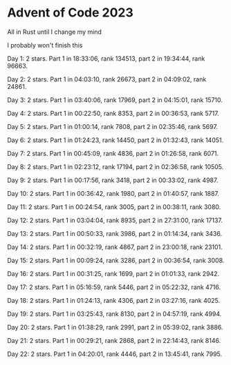 # Advent of Code 2023

All in Rust until I change my mind

I probably won't finish this

Day 1: 2 stars. Part 1 in 18:33:06, rank 134513, part 2 in 19:34:44, rank 96663.

Day 2: 2 stars. Part 1 in 04:03:10, rank 26673, part 2 in 04:09:02, rank 24861.

Day 3: 2 stars. Part 1 in 03:40:06, rank 17969, part 2 in 04:15:01, rank 15710.

Day 4: 2 stars. Part 1 in 00:22:50, rank 8353, part 2 in 00:36:53, rank 5717.

Day 5: 2 stars. Part 1 in 01:00:14, rank 7808, part 2 in 02:35:46, rank 5697.

Day 6: 2 stars. Part 1 in 01:24:23, rank 14450, part 2 in 01:32:43, rank 14051.

Day 7: 2 stars. Part 1 in 00:45:09, rank 4836, part 2 in 01:26:58, rank 6071.

Day 8: 2 stars. Part 1 in 02:23:12, rank 17194, part 2 in 02:36:58, rank 10505.

Day 9: 2 stars. Part 1 in 00:17:56, rank 3418, part 2 in 00:33:02, rank 4987.

Day 10: 2 stars. Part 1 in 00:36:42, rank 1980, part 2 in 01:40:57, rank 1887.

Day 11: 2 stars. Part 1 in 00:24:54, rank 3005, part 2 in 00:38:11, rank 3080.

Day 12: 2 stars. Part 1 in 03:04:04, rank 8935, part 2 in 27:31:00, rank 17137.

Day 13: 2 stars. Part 1 in 00:50:33, rank 3986, part 2 in 01:14:34, rank 3436.

Day 14: 2 stars. Part 1 in 00:32:19, rank 4867, part 2 in 23:00:18, rank 23101.

Day 15: 2 stars. Part 1 in 00:09:24, rank 3286, part 2 in 00:36:54, rank 3008.

Day 16: 2 stars. Part 1 in 00:31:25, rank 1699, part 2 in 01:01:33, rank 2942.

Day 17: 2 stars. Part 1 in 05:16:59, rank 5446, part 2 in 05:22:32, rank 4716.

Day 18: 2 stars. Part 1 in 01:24:13, rank 4306, part 2 in 03:27:16, rank 4025.

Day 19: 2 stars. Part 1 in 03:25:43, rank 8130, part 2 in 04:57:19, rank 4994.

Day 20: 2 stars. Part 1 in 01:38:29, rank 2991, part 2 in 05:39:02, rank 3886.

Day 21: 2 stars. Part 1 in 00:29:21, rank 2868, part 2 in 22:14:43, rank 8146.

Day 22: 2 stars. Part 1 in 04:20:01, rank 4446, part 2 in 13:45:41, rank 7995.
